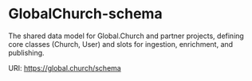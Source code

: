 # GlobalChurch-schema 

The shared data model for Global.Church and partner projects, defining core classes (Church, User) and slots for ingestion, enrichment, and publishing.


URI: https://global.church/schema